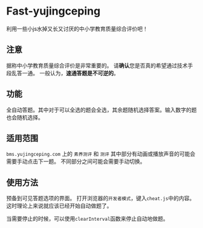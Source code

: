 # Fast-yujingceping
利用一些小js水掉又长又讨厌的中小学教育质量综合评价吧！

## 注意
 据称中小学教育质量综合评价是非常重要的。
 请**确认**您是否真的希望通过技术手段乱答一通。
 一般认为，**速通答题是不可逆的**。

## 功能
 全自动答题。其中对于可以全选的题会全选，其余题随机选择答案。输入数字的题也会随机选择。
 
## 适用范围
 `bms.yujingceping.com` 上的 `素养测评` 和 `测评` 
 其中部分有动画或播放声音的可能会需要手动点击下一题。
 不同部分之间可能会需要手动切换。

## 使用方法
 预备到可见答题选项的界面。
 打开浏览器的`开发者模式`，键入`cheat.js`中的内容。
  这时理论上来说就应该已经开始自动做题了。
 
 当需要停止的时候，可以使用`clearInterval`函数来停止自动地做题。
